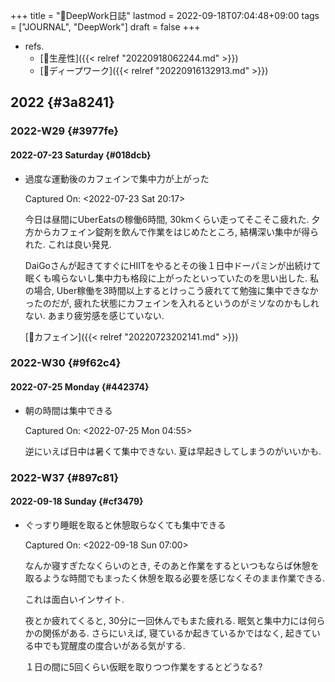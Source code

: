 +++
title = "📓DeepWork日誌"
lastmod = 2022-09-18T07:04:48+09:00
tags = ["JOURNAL", "DeepWork"]
draft = false
+++

-   refs.
    -   [📝生産性]({{< relref "20220918062244.md" >}})
    -   [📝ディープワーク]({{< relref "20220916132913.md" >}})


## 2022 {#3a8241}


### 2022-W29 {#3977fe}


#### 2022-07-23 Saturday {#018dcb}

<!--list-separator-->

-  過度な運動後のカフェインで集中力が上がった

    Captured On: <span class="timestamp-wrapper"><span class="timestamp">&lt;2022-07-23 Sat 20:17&gt;</span></span>

    今日は昼間にUberEatsの稼働6時間, 30kmくらい走ってそこそこ疲れた. 夕方からカフェイン錠剤を飲んで作業をはじめたところ, 結構深い集中が得られた. これは良い発見.

    DaiGoさんが起きてすぐにHIITをやるとその後１日中ドーパミンが出続けて眠くも鳴らないし集中力も格段に上がったといっていたのを思い出した. 私の場合, Uber稼働を3時間以上するとけっこう疲れてて勉強に集中できなかったのだが, 疲れた状態にカフェインを入れるというのがミソなのかもしれない. あまり疲労感を感じていない.

    [📝カフェイン]({{< relref "20220723202141.md" >}})


### 2022-W30 {#9f62c4}


#### 2022-07-25 Monday {#442374}

<!--list-separator-->

-  朝の時間は集中できる

    Captured On: <span class="timestamp-wrapper"><span class="timestamp">&lt;2022-07-25 Mon 04:55&gt;</span></span>

    逆にいえば日中は暑くて集中できない. 夏は早起きしてしまうのがいいかも.


### 2022-W37 {#897c81}


#### 2022-09-18 Sunday {#cf3479}

<!--list-separator-->

-  ぐっすり睡眠を取ると休憩取らなくても集中できる

    Captured On: <span class="timestamp-wrapper"><span class="timestamp">&lt;2022-09-18 Sun 07:00&gt;</span></span>

    なんか寝すぎたなくらいのとき, そのあと作業をするといつもならば休憩を取るような時間でもまったく休憩を取る必要を感じなくそのまま作業できる.

    これは面白いインサイト.

    夜とか疲れてくると, 30分に一回休んでもまた疲れる. 眠気と集中力には何らかの関係がある. さらにいえば, 寝ているか起きているかではなく, 起きている中でも覚醒度の度合いがある気がする.

    １日の間に5回くらい仮眠を取りつつ作業をするとどうなる?
